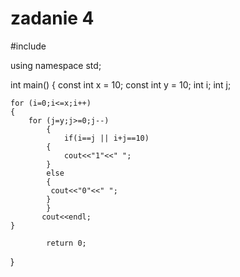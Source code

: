 # zadanie 4

#include <iostream>

using namespace std;

int main()
{
    const int x = 10;
    const int y = 10;
    int i;
    int j;

    for (i=0;i<=x;i++)
    {
        for (j=y;j>=0;j--)
            {
                if(i==j || i+j==10)
            {
                cout<<"1"<<" ";
            }
            else
            {
             cout<<"0"<<" ";
            }
            }
           cout<<endl;
    }

            return 0;
}
